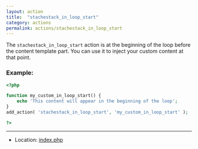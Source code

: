 ```yaml
---
layout: action
title:  "stachestack_in_loop_start"
category: actions
permalink: actions/stachestack_in_loop_start
---
```


The `stachestack_in_loop_start` action is at the beginning of the loop before the content template part.
You can use it to inject your custom content at that point.

### Example:

```php
<?php

function my_custom_in_loop_start() {
	echo 'This content will appear in the beginning of the loop';
}
add_action( 'stachestack_in_loop_start', 'my_custom_in_loop_start' );

?>
```

<hr>

* Location: [index.php](https://github.com/StacheStack/StacheStack/blob/master/index.php)